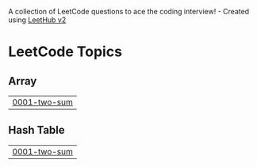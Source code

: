 A collection of LeetCode questions to ace the coding interview! - Created using [LeetHub v2](https://github.com/arunbhardwaj/LeetHub-2.0)
<!---LeetCode Topics Start-->
# LeetCode Topics
## Array
|  |
| ------- |
| [0001-two-sum](https://github.com/MeganMoheb/Flutter_Dart_Course/tree/master/0001-two-sum) |
## Hash Table
|  |
| ------- |
| [0001-two-sum](https://github.com/MeganMoheb/Flutter_Dart_Course/tree/master/0001-two-sum) |
<!---LeetCode Topics End-->